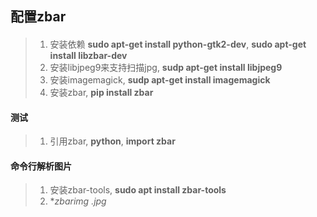 ## 配置zbar

####
> 1. 安装依赖 **sudo apt-get install python-gtk2-dev**, **sudo apt-get install libzbar-dev**
> 2. 安装libjpeg9来支持扫描jpg, **sudp apt-get install libjpeg9**
> 3. 安装imagemagick, **sudp apt-get install imagemagick**
> 4. 安装zbar, **pip install zbar**

#### 测试
> 1. 引用zbar, **python**, **import zbar**

#### 命令行解析图片
> 1. 安装zbar-tools, **sudo apt install zbar-tools**
> 2. **zbarimg *.jpg**
